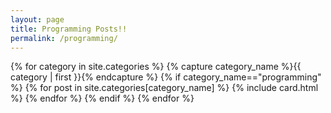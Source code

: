 ```yaml
---
layout: page
title: Programming Posts!!
permalink: /programming/
---
```


<div class="post-list">

{% for category in site.categories %}
    {% capture category_name %}{{ category | first }}{% endcapture %}
        {% if category_name=="programming" %}
             {% for post in site.categories[category_name] %}
                 {% include card.html %}
             {% endfor %}
        {% endif %}
{% endfor %}

</div>
